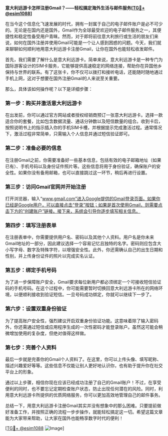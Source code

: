 **意大利远游卡怎样注册Gmail？——轻松搞定海外生活与邮件服务[[TG💪+ @esim1088](https://t.me/s/esim1088)]**

在当今这个信息化飞速发展的时代，拥有一封属于自己的电子邮件账户是必不可少的。无论是在国内还是国外，Gmail作为全球最受欢迎的电子邮件服务之一，其便捷性和稳定性备受用户青睐。然而，对于即将前往意大利旅行或生活的朋友们来说，如何在国外注册并使用Gmail可能是一个让人感到困惑的问题。今天，我们就来聊聊如何顺利地用意大利远游卡注册Gmail，让你在国外也能轻松收发邮件。

首先，我们需要了解什么是意大利远游卡。简单来说，意大利远游卡是一种专门为国际游客设计的SIM卡服务，它能够提供高速稳定的网络连接，帮助你在异国他乡保持与世界的联系。有了这张卡，你不仅可以拨打和接听电话，还能随时随地通过手机上网，这对于想要在国外注册Gmail的人来说至关重要。

那么，具体该如何操作呢？以下是详细步骤：

### 第一步：购买并激活意大利远游卡

在出发前，你可以通过官方网站或者授权经销商预订一张意大利远游卡。选择一款适合你的套餐，比如包含数据流量、通话分钟数以及短信数量的组合。收到卡后，按照说明书上的指示插入你的手机SIM卡槽，并根据提示完成激活过程。通常情况下，激活过程非常简单，只需输入个人信息并通过短信验证即可。

### 第二步：准备必要的信息

在注册Gmail之前，你需要准备好一些基本信息，包括有效的电子邮箱地址（如果已有）、手机号码以及身份证件照片等。这些信息将用于身份验证，确保账户的安全性。如果你没有备用邮箱，也可以直接跳过这一环节，稍后再进行设置。

### 第三步：访问Gmail官网并开始注册

打开浏览器，输入“www.gmail.com”进入Google提供的Gmail登录页面。如果你已经是Google用户，可以直接点击“登录”按钮；如果是首次使用Gmail，则需要点击下方的“创建账户”链接。接下来，系统会引导你逐步填写相关信息。

### 第四步：填写注册表单

在注册表单中，你需要提供用户名、密码以及其他个人资料。用户名是你未来Gmail地址的一部分，因此建议选择一个容易记忆且独特的名字。密码则应包含大小写字母、数字及特殊字符，以增强安全性。此外，你还需确认自己的出生日期和性别，并上传身份证件的照片以完成实名认证。

### 第五步：绑定手机号码

为了进一步保障账户安全，Gmail要求每位新用户都必须绑定一个可接收短信验证码的手机号码。在这个过程中，你可能需要暂时切换回意大利远游卡所在的网络环境，以便顺利接收到验证短信。一旦号码成功绑定，你就可以继续下一步了。

### 第六步：设置双重身份验证

为了提高账户安全性，强烈建议开启双重身份验证功能。这意味着除了输入密码外，你还需通过短信或应用程序生成的一次性密码才能登录账户。虽然这可能会稍微增加使用的复杂度，但绝对值得这样做。

### 第七步：完善个人资料

最后一步就是完善你的Gmail个人资料了。在这里，你可以上传头像、填写昵称、描述兴趣爱好等等。这些信息不仅能让别人更好地认识你，也有助于提升你在社交平台上的形象。

通过以上步骤，相信你现在应该已经成功注册了自己的Gmail账户！不过，在享受便利的同时，也不要忘记定期检查账户状态，防止出现任何潜在的风险。同时，利用意大利远游卡所提供的优质网络服务，你可以更加高效地管理自己的邮件事务。

总结一下，用意大利远游卡注册Gmail其实并没有想象中的那么困难。只要提前做好准备工作，并按照正确的流程一步步操作，就能轻松搞定这一切。希望这篇文章能为大家带来帮助，让大家在国外也能畅享数字时代的便利！

[[TG💪+ @esim1088](https://t.me/s/esim1088) ![Image](https://i.postimg.cc/4NQfJmqS/Snipaste-2025-05-13-00-14-12.png)]